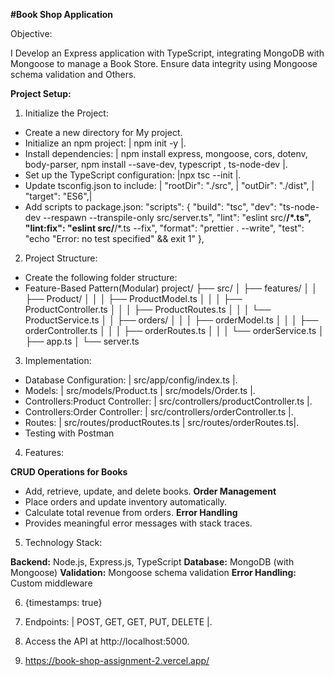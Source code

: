 **#Book Shop Application**

Objective:

I Develop an Express application with TypeScript, integrating MongoDB with Mongoose to manage a Book Store. Ensure data integrity using Mongoose schema validation and Others.

**Project Setup:**

1. Initialize the Project:

- Create a new directory for My project.
- Initialize an npm project: | npm init -y |.
- Install dependencies: | npm install express, mongoose, cors, dotenv, body-parser, npm install --save-dev, typescript , ts-node-dev |.
- Set up the TypeScript configuration: |npx tsc --init |.
- Update tsconfig.json to include: | "rootDir": "./src", | "outDir": "./dist", | "target": "ES6",|
- Add scripts to package.json: "scripts": {
  "build": "tsc",
  "dev": "ts-node-dev --respawn --transpile-only src/server.ts",
  "lint": "eslint src/**/\*.ts",
  "lint:fix": "eslint src/**/\*.ts --fix",
  "format": "prettier . --write",
  "test": "echo \"Error: no test specified\" && exit 1"
  },

2. Project Structure:

- Create the following folder structure:
- Feature-Based Pattern(Modular) project/
  ├── src/
  │ ├── features/
  │ │ ├── Product/
  │ │ │ ├── ProductModel.ts
  │ │ │ ├── ProductController.ts
  │ │ │ ├── ProductRoutes.ts
  │ │ │ └── ProductService.ts
  │ │ ├── orders/
  │ │ │ ├── orderModel.ts
  │ │ │ ├── orderController.ts
  │ │ │ ├── orderRoutes.ts
  │ │ │ └── orderService.ts
  │ ├── app.ts
  │ └── server.ts

3. Implementation:

- Database Configuration: | src/app/config/index.ts |.
- Models: | src/models/Product.ts | src/models/Order.ts |.
- Controllers:Product Controller: | src/controllers/productController.ts |.
- Controllers:Order Controller: | src/controllers/orderController.ts |.
- Routes: | src/routes/productRoutes.ts | src/routes/orderRoutes.ts|.
- Testing with Postman

4. Features:

**CRUD Operations for Books**

- Add, retrieve, update, and delete books.
  **Order Management**
- Place orders and update inventory automatically.
- Calculate total revenue from orders.
  **Error Handling**
- Provides meaningful error messages with stack traces.

5. Technology Stack:

**Backend:** Node.js, Express.js, TypeScript
**Database:** MongoDB (with Mongoose)
**Validation:** Mongoose schema validation
**Error Handling:** Custom middleware

6. {timestamps: true}

7. Endpoints: | POST, GET, GET, PUT, DELETE |.

8. Access the API at http://localhost:5000.

9. https://book-shop-assignment-2.vercel.app/
